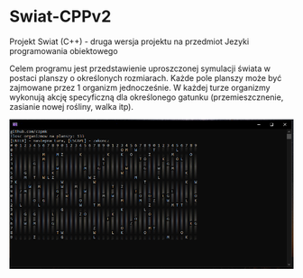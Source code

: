 # Swiat-CPPv2
Projekt Swiat (C++) - druga wersja projektu na przedmiot Jezyki programowania obiektowego

Celem programu jest przedstawienie uproszczonej symulacji świata w postaci planszy o określonych rozmiarach. 
Każde pole planszy może być zajmowane przez 1 organizm jednocześnie. W każdej turze organizmy wykonują akcję
specyficzną dla określonego gatunku (przemieszcznenie, zasianie nowej rośliny, walka itp). 

![alt text](https://github.com/czpmk/Swiat-CPPv2/blob/master/gui.png?raw=true "Podgląd")

